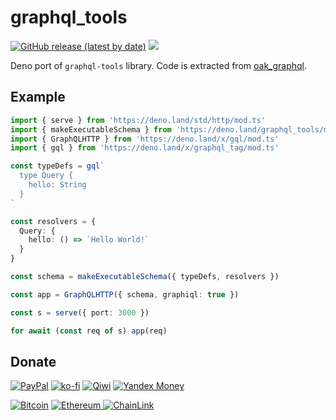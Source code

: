 # graphql_tools

[![GitHub release (latest by date)][releases]][releases-page] [![][docs-badge]][docs]

Deno port of `graphql-tools` library. Code is extracted from [oak_graphql](https://deno.land/x/oak_graphql@0.6.2/graphql-tools).

## Example

```ts
import { serve } from 'https://deno.land/std/http/mod.ts'
import { makeExecutableSchema } from 'https://deno.land/graphql_tools/mod.ts'
import { GraphQLHTTP } from 'https://deno.land/x/gql/mod.ts'
import { gql } from 'https://deno.land/x/graphql_tag/mod.ts'

const typeDefs = gql`
  type Query {
    hello: String
  }
`

const resolvers = {
  Query: {
    hello: () => `Hello World!`
  }
}

const schema = makeExecutableSchema({ typeDefs, resolvers })

const app = GraphQLHTTP({ schema, graphiql: true })

const s = serve({ port: 3000 })

for await (const req of s) app(req)
```

[releases]: https://img.shields.io/github/v/release/deno-libs/graphql_tools?style=flat-square
[docs-badge]: https://img.shields.io/github/v/release/deno-libs/graphql_tools?color=yellow&label=Documentation&logo=deno&style=flat-square
[docs]: https://doc.deno.land/https/deno.land/x/graphql_tools/mod.ts
[releases-page]: https://github.com/deno-libs/graphql_tools/releases

## Donate

[![PayPal](https://img.shields.io/badge/PayPal-cyan?style=flat-square&logo=paypal)](https://paypal.me/v1rtl) [![ko-fi](https://img.shields.io/badge/kofi-pink?style=flat-square&logo=ko-fi)](https://ko-fi.com/v1rtl) [![Qiwi](https://img.shields.io/badge/qiwi-white?style=flat-square&logo=qiwi)](https://qiwi.com/n/V1RTL) [![Yandex Money](https://img.shields.io/badge/Yandex_Money-yellow?style=flat-square&logo=yandex)](https://money.yandex.ru/to/410014774355272)

[![Bitcoin](https://badge-crypto.vercel.app/api/badge?coin=btc&address=3PxedDftWBXujWtr7TbWQSiYTsZJoMD8K5)](https://badge-crypto.vercel.app/btc/3PxedDftWBXujWtr7TbWQSiYTsZJoMD8K5) [![Ethereum](https://badge-crypto.vercel.app/api/badge?coin=eth&address=0x9d9236DC024958D7fB73Ad9B178BD5D372D82288)
](https://badge-crypto.vercel.app/eth/0x9d9236DC024958D7fB73Ad9B178BD5D372D82288) [![ChainLink](https://badge-crypto.vercel.app/api/badge?coin=link&address=0x9d9236DC024958D7fB73Ad9B178BD5D372D82288)](https://badge-crypto.vercel.app/link/0xcd0da1c9b0DA7D2b862bbF813cB50f76F2fB4F5d)
